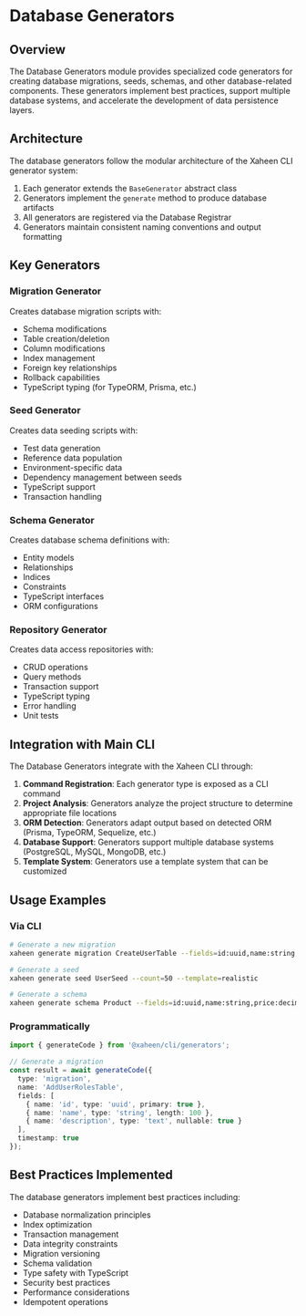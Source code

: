 # Database Generators

## Overview

The Database Generators module provides specialized code generators for creating database migrations, seeds, schemas, and other database-related components. These generators implement best practices, support multiple database systems, and accelerate the development of data persistence layers.

## Architecture

The database generators follow the modular architecture of the Xaheen CLI generator system:

1. Each generator extends the `BaseGenerator` abstract class
2. Generators implement the `generate` method to produce database artifacts
3. All generators are registered via the Database Registrar
4. Generators maintain consistent naming conventions and output formatting

## Key Generators

### Migration Generator

Creates database migration scripts with:
- Schema modifications
- Table creation/deletion
- Column modifications
- Index management
- Foreign key relationships
- Rollback capabilities
- TypeScript typing (for TypeORM, Prisma, etc.)

### Seed Generator

Creates data seeding scripts with:
- Test data generation
- Reference data population
- Environment-specific data
- Dependency management between seeds
- TypeScript support
- Transaction handling

### Schema Generator

Creates database schema definitions with:
- Entity models
- Relationships
- Indices
- Constraints
- TypeScript interfaces
- ORM configurations

### Repository Generator

Creates data access repositories with:
- CRUD operations
- Query methods
- Transaction support
- TypeScript typing
- Error handling
- Unit tests

## Integration with Main CLI

The Database Generators integrate with the Xaheen CLI through:

1. **Command Registration**: Each generator type is exposed as a CLI command
2. **Project Analysis**: Generators analyze the project structure to determine appropriate file locations
3. **ORM Detection**: Generators adapt output based on detected ORM (Prisma, TypeORM, Sequelize, etc.)
4. **Database Support**: Generators support multiple database systems (PostgreSQL, MySQL, MongoDB, etc.)
5. **Template System**: Generators use a template system that can be customized

## Usage Examples

### Via CLI

```bash
# Generate a new migration
xaheen generate migration CreateUserTable --fields=id:uuid,name:string,email:string:unique,createdAt:timestamp

# Generate a seed
xaheen generate seed UserSeed --count=50 --template=realistic

# Generate a schema
xaheen generate schema Product --fields=id:uuid,name:string,price:decimal,description:text,categoryId:uuid:foreign
```

### Programmatically

```typescript
import { generateCode } from '@xaheen/cli/generators';

// Generate a migration
const result = await generateCode({
  type: 'migration',
  name: 'AddUserRolesTable',
  fields: [
    { name: 'id', type: 'uuid', primary: true },
    { name: 'name', type: 'string', length: 100 },
    { name: 'description', type: 'text', nullable: true }
  ],
  timestamp: true
});
```

## Best Practices Implemented

The database generators implement best practices including:

- Database normalization principles
- Index optimization
- Transaction management
- Data integrity constraints
- Migration versioning
- Schema validation
- Type safety with TypeScript
- Security best practices
- Performance considerations
- Idempotent operations
